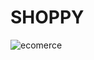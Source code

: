 # SHOPPY

![ecomerce](https://github.com/adilwahla/SHOPPY/assets/48839911/250ec41e-0466-4b67-adeb-c2be049716bb)
